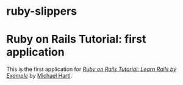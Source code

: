 ruby-slippers
=============
# Ruby on Rails Tutorial: first application

This is the first application for
[*Ruby on Rails Tutorial: Learn Rails by Example*](http://railstutorial.org/) by [Michael Hartl](http://michaelhartl.com/).


